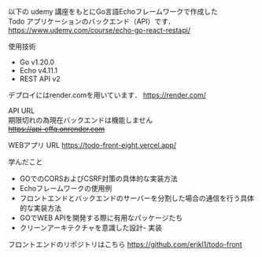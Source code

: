 以下の udemy 講座をもとにGo言語Echoフレームワークで作成した<br>
Todo アプリケーションのバックエンド（API）です．<br>
https://www.udemy.com/course/echo-go-react-restapi/

使用技術
- Go v1.20.0
- Echo v4.11.1
- REST API v2

デプロイにはrender.comを用いています．
https://render.com/

API URL<br>
期限切れの為現在バックエンドは機能しません<br>
<s>https://api-effq.onrender.com</s>

WEBアプリ URL
https://todo-front-eight.vercel.app/

学んだこと
- GOでのCORSおよびCSRF対策の具体的な実装方法
- Echoフレームワークの使用例
- フロントエンドとバックエンドのサーバーを分割した場合の通信を行う具体的な実装方法
- GOでWEB APIを開発する際に有用なパッケージたち
- クリーンアーキテクチャを意識した設計- 実装

フロントエンドのリポジトリはこちら
https://github.com/erjkl1/todo-front

